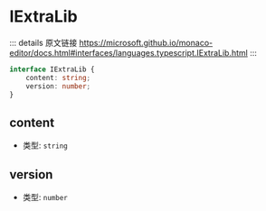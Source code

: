 # IExtraLib

<backTop />
        
::: details 原文链接
https://microsoft.github.io/monaco-editor/docs.html#interfaces/languages.typescript.IExtraLib.html
:::

```ts
interface IExtraLib {
    content: string;
    version: number;
}
```
## content
- 类型: `string`
## version
- 类型: `number`